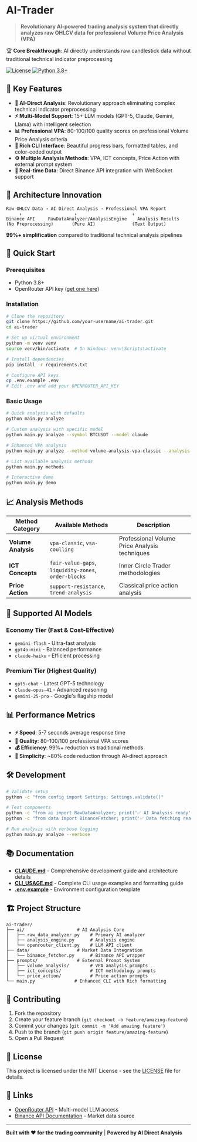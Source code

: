 # AI-Trader

> **Revolutionary AI-powered trading analysis system that directly analyzes raw OHLCV data for professional Volume Price Analysis (VPA)**

🏆 **Core Breakthrough**: AI directly understands raw candlestick data without traditional technical indicator preprocessing

[![License](https://img.shields.io/badge/License-MIT-blue.svg)](LICENSE)
[![Python 3.8+](https://img.shields.io/badge/python-3.8+-blue.svg)](https://www.python.org/downloads/)

## 🚀 Key Features

- **🧠 AI-Direct Analysis**: Revolutionary approach eliminating complex technical indicator preprocessing
- **⚡ Multi-Model Support**: 15+ LLM models (GPT-5, Claude, Gemini, Llama) with intelligent selection
- **📊 Professional VPA**: 80-100/100 quality scores on professional Volume Price Analysis criteria
- **🎨 Rich CLI Interface**: Beautiful progress bars, formatted tables, and color-coded output
- **⚙️ Multiple Analysis Methods**: VPA, ICT concepts, Price Action with external prompt system
- **🔄 Real-time Data**: Direct Binance API integration with WebSocket support

## 🎯 Architecture Innovation

```
Raw OHLCV Data → AI Direct Analysis → Professional VPA Report
     ↓                    ↓                     ↓
Binance API     RawDataAnalyzer/AnalysisEngine    Analysis Results
(No Preprocessing)       (Pure AI)              (Text Output)
```

**99%+ simplification** compared to traditional technical analysis pipelines

## 🚦 Quick Start

### Prerequisites
- Python 3.8+
- OpenRouter API key ([get one here](https://openrouter.ai/))

### Installation

```bash
# Clone the repository
git clone https://github.com/your-username/ai-trader.git
cd ai-trader

# Set up virtual environment
python -m venv venv
source venv/bin/activate  # On Windows: venv\Scripts\activate

# Install dependencies
pip install -r requirements.txt

# Configure API keys
cp .env.example .env
# Edit .env and add your OPENROUTER_API_KEY
```

### Basic Usage

```bash
# Quick analysis with defaults
python main.py analyze

# Custom analysis with specific model
python main.py analyze --symbol BTCUSDT --model claude

# Enhanced VPA analysis
python main.py analyze --method volume-analysis-vpa-classic --analysis-type enhanced

# List available analysis methods
python main.py methods

# Interactive demo
python main.py demo
```

## 📈 Analysis Methods

| Method Category | Available Methods | Description |
|----------------|-------------------|-------------|
| **Volume Analysis** | `vpa-classic`, `vsa-coulling` | Professional Volume Price Analysis techniques |
| **ICT Concepts** | `fair-value-gaps`, `liquidity-zones`, `order-blocks` | Inner Circle Trader methodologies |
| **Price Action** | `support-resistance`, `trend-analysis` | Classical price action analysis |

## 🤖 Supported AI Models

### Economy Tier (Fast & Cost-Effective)
- `gemini-flash` - Ultra-fast analysis
- `gpt4o-mini` - Balanced performance
- `claude-haiku` - Efficient processing

### Premium Tier (Highest Quality)
- `gpt5-chat` - Latest GPT-5 technology
- `claude-opus-41` - Advanced reasoning
- `gemini-25-pro` - Google's flagship model

## 📊 Performance Metrics

- **⚡ Speed**: 5-7 seconds average response time
- **🎯 Quality**: 80-100/100 professional VPA scores
- **💰 Efficiency**: 99%+ reduction vs traditional methods
- **🔧 Simplicity**: ~80% code reduction through AI-direct approach

## 🛠️ Development

```bash
# Validate setup
python -c "from config import Settings; Settings.validate()"

# Test components
python -c "from ai import RawDataAnalyzer; print('✅ AI Analysis ready')"
python -c "from data import BinanceFetcher; print('✅ Data fetching ready')"

# Run analysis with verbose logging
python main.py analyze --verbose
```

## 📚 Documentation

- **[CLAUDE.md](CLAUDE.md)** - Comprehensive development guide and architecture details
- **[CLI_USAGE.md](CLI_USAGE.md)** - Complete CLI usage examples and formatting guide
- **[.env.example](.env.example)** - Environment configuration template

## 🏗️ Project Structure

```
ai-trader/
├── ai/                    # AI Analysis Core
│   ├── raw_data_analyzer.py    # Primary AI analyzer
│   ├── analysis_engine.py      # Analysis engine
│   └── openrouter_client.py    # LLM API client
├── data/                  # Market Data Integration
│   └── binance_fetcher.py      # Binance API wrapper
├── prompts/               # External Prompt System
│   ├── volume_analysis/        # VPA analysis prompts
│   ├── ict_concepts/           # ICT methodology prompts
│   └── price_action/           # Price action prompts
└── main.py               # Enhanced CLI with Rich formatting
```

## 🤝 Contributing

1. Fork the repository
2. Create your feature branch (`git checkout -b feature/amazing-feature`)
3. Commit your changes (`git commit -m 'Add amazing feature'`)
4. Push to the branch (`git push origin feature/amazing-feature`)
5. Open a Pull Request

## 📄 License

This project is licensed under the MIT License - see the [LICENSE](LICENSE) file for details.

## 🔗 Links

- [OpenRouter API](https://openrouter.ai/) - Multi-model LLM access
- [Binance API Documentation](https://binance-docs.github.io/apidocs/) - Market data source

---

**Built with ❤️ for the trading community** | **Powered by AI Direct Analysis**